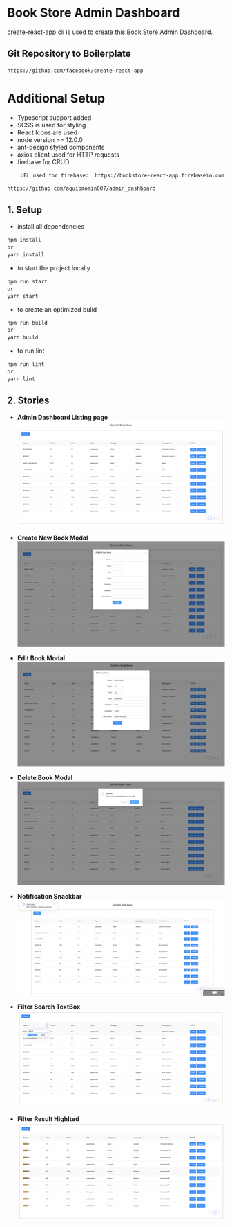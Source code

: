 # Book Store Admin Dashboard
create-react-app cli is used to create this Book Store Admin Dashboard.
## Git Repository to Boilerplate
```bash
https://github.com/facebook/create-react-app
```

# Additional Setup
* Typescript support added
* SCSS is used for styling
* React Icons are used
* node version >= 12.0.0
* ant-design styled components
* axios client used for HTTP requests
* firebase for CRUD
  ```
   URL used for firebase:  https://bookstore-react-app.firebaseio.com
  ```

```bash
https://github.com/aquibmomin007/admin_dashboard
```

## 1. Setup
- install all dependencies
```bash
npm install
or 
yarn install
```
- to start the project locally
```bash
npm run start
or 
yarn start
```
- to create an optimized build
```bash
npm run build
or 
yarn build
```
- to run lint
```bash
npm run lint
or 
yarn lint
```

## 2. Stories
- **Admin Dashboard Listing page**<br/> 
  ![Dashboard List Page](markdown-images/main-dashboard.png)<br/>

- **Create New Book Modal**<br />
  ![Create New Book Modal](markdown-images/create-confirm-modal.png)<br/>
  
- **Edit Book Modal**<br />
  ![Edit Book Modal](markdown-images/edit-confirm-modal.png)<br/>
  
- **Delete Book Modal**<br />
  ![Delete Book Modal](markdown-images/delete-confirm-modal.png)<br/>

- **Notification Snackbar**<br />
  ![Notification Snackbar](markdown-images/notification-snackbar.png)<br/>
  
- **Filter Search TextBox**<br />
  ![Filter Search TextBox](markdown-images/filter-text-block.png)<br/>
  
- **Filter Result Highlted**<br />
  ![Filter Result](markdown-images/filtered-result.png)<br/>
